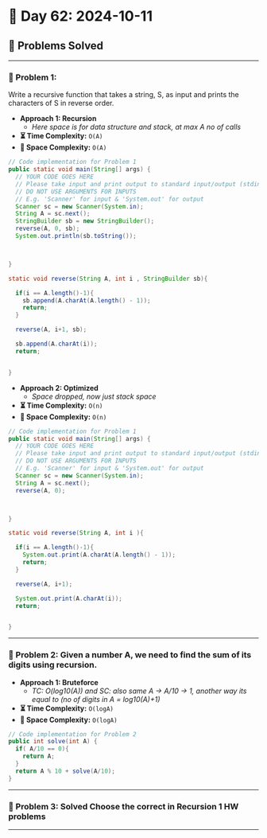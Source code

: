 
# 📅 Day 62: 2024-10-11

## 🚀 Problems Solved

---

### 🧩 Problem 1: 
Write a recursive function that takes a string, S, as input and prints the characters of S in reverse order.
- **Approach 1: Recursion**
  - *Here space is for data structure and stack, at max A no of calls*
- **⏳ Time Complexity:** `O(A)`
- **💾 Space Complexity:** `O(A)`

```java
// Code implementation for Problem 1
public static void main(String[] args) {
  // YOUR CODE GOES HERE
  // Please take input and print output to standard input/output (stdin/stdout)
  // DO NOT USE ARGUMENTS FOR INPUTS
  // E.g. 'Scanner' for input & 'System.out' for output
  Scanner sc = new Scanner(System.in);
  String A = sc.next();
  StringBuilder sb = new StringBuilder();
  reverse(A, 0, sb);
  System.out.println(sb.toString());



}

static void reverse(String A, int i , StringBuilder sb){

  if(i == A.length()-1){
    sb.append(A.charAt(A.length() - 1));
    return;
  }

  reverse(A, i+1, sb);

  sb.append(A.charAt(i));
  return;


} 
```

- **Approach 2: Optimized**
  - *Space dropped, now just stack space*
- **⏳ Time Complexity:** `O(n)`
- **💾 Space Complexity:** `O(n)`

```java
// Code implementation for Problem 1
public static void main(String[] args) {
  // YOUR CODE GOES HERE
  // Please take input and print output to standard input/output (stdin/stdout)
  // DO NOT USE ARGUMENTS FOR INPUTS
  // E.g. 'Scanner' for input & 'System.out' for output
  Scanner sc = new Scanner(System.in);
  String A = sc.next();
  reverse(A, 0);



}

static void reverse(String A, int i ){

  if(i == A.length()-1){
    System.out.print(A.charAt(A.length() - 1));
    return;
  }

  reverse(A, i+1);

  System.out.print(A.charAt(i));
  return;


} 
```

---

### 🧩 Problem 2: Given a number A, we need to find the sum of its digits using recursion.
- **Approach 1: Bruteforce**
  - *TC: O(log10(A)) and SC: also same A -> A/10 -> 1, another way its equal to (no of digits in A = log10(A)+1)*
- **⏳ Time Complexity:** `O(logA)`
- **💾 Space Complexity:** `O(logA)`

```java
// Code implementation for Problem 2
public int solve(int A) {
  if( A/10 == 0){
    return A;
  }
  return A % 10 + solve(A/10);
}
```
---

### 🧩 Problem 3: Solved Choose the correct  in Recursion 1 HW problems

---

